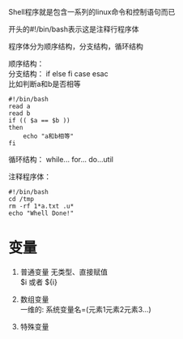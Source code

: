 Shell程序就是包含一系列的linux命令和控制语句而已     


开头的#!/bin/bash表示这是注释行程序体   

程序体分为顺序结构，分支结构，循环结构  

顺序结构：   
分支结构： if else  fi   case  esac    
比如判断a和b是否相等    
```shell
#!/bin/bash
read a
read b
if (( $a == $b ))
then
    echo "a和b相等"
fi
```


循环结构： while...  for...   do...util   
 

注释程序体：   
```shell
#!/bin/bash    
cd /tmp 
rm -rf 1*a.txt .u*
echo "Whell Done!"   
```     


# 变量   
1. 普通变量
无类型、直接赋值   
$i  或者 ${i}   
2. 数组变量  
一维的:   系统变量名=(元素1元素2元素3...)

3. 特殊变量  